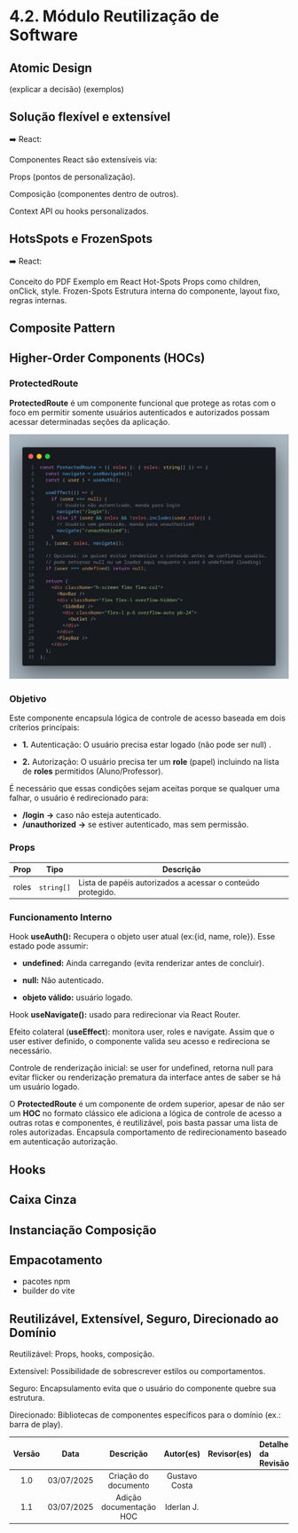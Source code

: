 # 4.2. Módulo Reutilização de Software

<!-- SEGUNDA OPÇÃO DE ENTREGA: Reutilização de Software

Entrega Mínima: Exemplo de Reutilização, evidenciando parte conceitual e código. Mostrar código comprobatório & execução (RODANDO) de algo que evidencie padrões e estilos arquiteturais.

Apresentação (para a professora) conferindo reflexões sobre reutilização de software no escopo da aplicação, com: (i) rastro claro aos membros participantes (MOSTRAR QUADRO DE PARTICIPAÇÕES & COMMIITS); (ii) justificativas & senso crítico sobre reutilização de software, e (iv) comentários gerais sobre o trabalho em equipe. Tempo da Apresentação: +/- 7min. Recomendação: Apresentar diretamente via Wiki ou GitPages do Projeto. Baixar os conteúdos com antecedência, evitando problemas de internet no momento de exposição nas Dinâmicas de Avaliação. Mostrar rodando.

A Wiki ou GitPages do Projeto deve conter um tópico dedicado ao Módulo Reutilização de Software, com exemplo de reutilização de software (parte conceitual & código), histórico de versões, referências, e demais detalhamentos gerados pela equipe nesse escopo.

Demais orientações disponíveis nas Diretrizes (vide Aprender3). -->


## Atomic Design

(explicar a decisão)
(exemplos)

## Solução flexível e extensível

➡️ React:

Componentes React são extensíveis via:

Props (pontos de personalização).

Composição (componentes dentro de outros).

Context API ou hooks personalizados.

## HotsSpots e FrozenSpots

➡️ React:

Conceito do PDF	Exemplo em React
Hot-Spots	Props como children, onClick, style.
Frozen-Spots	Estrutura interna do componente, layout fixo, regras internas.

## Composite Pattern
## Higher-Order Components (HOCs)

### ProtectedRoute

**ProtectedRoute** é um componente funcional que protege as rotas com o foco em permitir somente usuários autenticados e autorizados possam acessar determinadas seções da aplicação.

![ProtectedRoute](../_media/protectedroute.jpeg)


### Objetivo

Este componente encapsula lógica de controle de acesso baseada em dois críterios princípais:

 - **1.** Autenticação: O usuário precisa estar logado (não pode ser null) .

 - **2.** Autorização: O usuário precisa ter um **role** (papel) incluindo na lista de **roles** permitidos (Aluno/Professor).

 É necessário que essas condições sejam aceitas porque se qualquer uma falhar, o usuário é redirecionado para:
 - **/login** **->** caso não esteja autenticado.
 - **/unauthorized** **->** se estiver autenticado, mas sem permissão.

### Props

| Prop  | Tipo       | Descrição |
|-------|------------|-----------|
| roles | `string[]` | Lista de papéis autorizados a acessar o conteúdo protegido. |

### Funcionamento Interno

Hook **useAuth():** Recupera o objeto user atual (ex:{id, name, role}). Esse estado pode assumir:

- **undefined:** Ainda carregando (evita renderizar antes de concluir).

- **null:** Não autenticado.

- **objeto válido:** usuário logado.

Hook **useNavigate():** usado para redirecionar via React Router.

Efeito colateral (**useEffect**): monitora user, roles e navigate. Assim que o user estiver definido, o componente valida seu acesso e redireciona se necessário.

Controle de renderização inicial: se user for undefined, retorna null para evitar flicker ou renderização prematura da interface antes de saber se há um usuário logado.


O **ProtectedRoute** é um componente de ordem superior, apesar de não ser um **HOC** no formato clássico ele adiciona a lógica de controle de acesso a outras rotas e componentes, é reutilizável, pois basta passar uma lista de roles autorizadas. Encapsula comportamento de redirecionamento baseado em autenticação autorização.

## Hooks

## Caixa Cinza

## Instanciação Composição

## Empacotamento

- pacotes npm
- builder do vite

## Reutilizável, Extensível, Seguro, Direcionado ao Domínio

Reutilizável: Props, hooks, composição.

Extensível: Possibilidade de sobrescrever estilos ou comportamentos.

Seguro: Encapsulamento evita que o usuário do componente quebre sua estrutura.

Direcionado: Bibliotecas de componentes específicos para o domínio (ex.: barra de play).



| Versão |    Data    |        Descrição         |    Autor(es)    |  Revisor(es)     |  Detalhes da Revisão  |  
| :----: | :--------: | :----------------------: | :-------------: | :----------------| :---------------------|
|  1.0   | 03/07/2025 |   Criação do documento   | Gustavo Costa |      ||
|  1.1   | 03/07/2025 |   Adição documentação HOC   | Iderlan J. |      ||